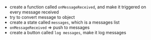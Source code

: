 - create a function called `onMessageReceived`, and make it triggered on every message received
- try to convert message to object
- create a state called `messages`, which is a messages list
- `onMessageReceived` => push to messages
- create a button called `log messages`, make it log messages
